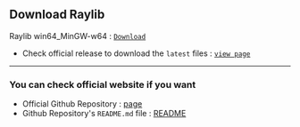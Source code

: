 
## Download Raylib

Raylib win64_MinGW-w64 : [`Download`](https://github.com/raysan5/raygui/archive/refs/tags/4.0.zip)


- Check official release to download the `latest` files : [`view page`](https://github.com/raysan5/raygui/releases)




---
### You can check official website if you want
- Official Github Repository : [page](https://github.com/raysan5/raygui)
- Github Repository's `README.md` file : [README](https://github.com/raysan5/raygui/blob/master/README.md)